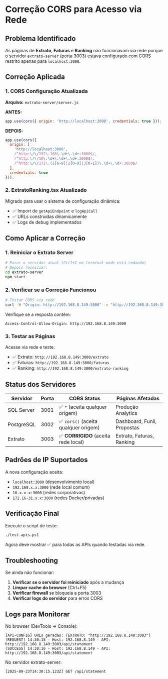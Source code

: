 # Correção CORS para Acesso via Rede

## Problema Identificado

As páginas de **Extrato**, **Faturas** e **Ranking** não funcionavam via rede porque o servidor `extrato-server` (porta 3003) estava configurado com CORS restrito apenas para `localhost:3000`.

## Correção Aplicada

### 1. CORS Configuração Atualizada

**Arquivo:** `extrato-server/server.js`

**ANTES:**
```javascript
app.use(cors({ origin: 'http://localhost:3000', credentials: true }));
```

**DEPOIS:**
```javascript
app.use(cors({ 
  origin: [
    'http://localhost:3000',
    /^http:\/\/192\.168\.\d+\.\d+:3000$/,
    /^http:\/\/10\.\d+\.\d+\.\d+:3000$/,
    /^http:\/\/172\.(1[6-9]|2[0-9]|3[0-1])\.\d+\.\d+:3000$/
  ], 
  credentials: true 
}));
```

### 2. ExtratoRanking.tsx Atualizado

Migrado para usar o sistema de configuração dinâmica:
- ✅ Import de `getApiEndpoint` e `logApiCall`
- ✅ URLs construídas dinamicamente
- ✅ Logs de debug implementados

## Como Aplicar a Correção

### 1. Reiniciar o Extrato Server

```bash
# Parar o servidor atual (Ctrl+C no terminal onde está rodando)
# Depois reiniciar:
cd extrato-server
npm start
```

### 2. Verificar se a Correção Funcionou

```bash
# Testar CORS via rede
curl -H "Origin: http://192.168.8.149:3000" -v "http://192.168.8.149:3003/api/statement"
```

Verifique se a resposta contém:
```
Access-Control-Allow-Origin: http://192.168.8.149:3000
```

### 3. Testar as Páginas

Acesse via rede e teste:
- ✅ Extrato: `http://192.168.8.149:3000/extrato`
- ✅ Faturas: `http://192.168.8.149:3000/faturas` 
- ✅ Ranking: `http://192.168.8.149:3000/extrato-ranking`

## Status dos Servidores

| Servidor | Porta | CORS Status | Páginas Afetadas |
|----------|-------|-------------|------------------|
| SQL Server | 3001 | ✅ `*` (aceita qualquer origem) | Produção Analytics |
| PostgreSQL | 3002 | ✅ `cors()` (aceita qualquer origem) | Dashboard, Funil, Propostas |
| Extrato | 3003 | ✅ **CORRIGIDO** (aceita rede local) | Extrato, Faturas, Ranking |

## Padrões de IP Suportados

A nova configuração aceita:
- `localhost:3000` (desenvolvimento local)
- `192.168.x.x:3000` (rede local comum)
- `10.x.x.x:3000` (redes corporativas)
- `172.16-31.x.x:3000` (redes Docker/privadas)

## Verificação Final

Execute o script de teste:
```bash
./test-apis.ps1
```

Agora deve mostrar ✅ para todas as APIs quando testadas via rede.

## Troubleshooting

Se ainda não funcionar:
1. **Verificar se o servidor foi reiniciado** após a mudança
2. **Limpar cache do browser** (Ctrl+F5)
3. **Verificar firewall** se bloqueia a porta 3003
4. **Verificar logs do servidor** para erros CORS

## Logs para Monitorar

No browser (DevTools → Console):
```
[API-CONFIG] URLs geradas: {EXTRATO: "http://192.168.8.149:3003"}
[REQUEST] 14:30:15 - Host: 192.168.8.149 - API: http://192.168.8.149:3003/api/statement
[SUCCESS] 14:30:16 - Host: 192.168.8.149 - API: http://192.168.8.149:3003/api/statement
```

No servidor extrato-server:
```
[2025-09-23T14:30:15.123Z] GET /api/statement
```
